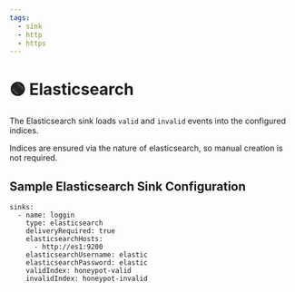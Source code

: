 ```yaml
---
tags:
  - sink
  - http
  - https
---
```


# 🟢 Elasticsearch

The Elasticsearch sink loads `valid` and `invalid` events into the configured indices.

Indices are ensured via the nature of elasticsearch, so manual creation is not required.

## Sample Elasticsearch Sink Configuration

```
sinks:
  - name: loggin
    type: elasticsearch
    deliveryRequired: true
    elasticsearchHosts: 
      - http://es1:9200
    elasticsearchUsername: elastic
    elasticsearchPassword: elastic
    validIndex: honeypot-valid
    invalidIndex: honeypot-invalid
```
